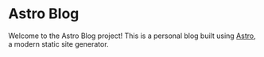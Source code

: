 # Astro Blog

Welcome to the Astro Blog project! This is a personal blog built using [Astro](https://astro.build/), a modern static site generator.